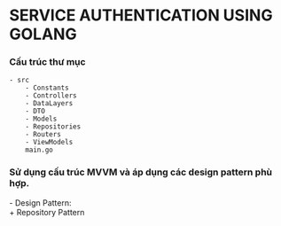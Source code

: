 # SERVICE AUTHENTICATION USING GOLANG

### Cấu trúc thư mục

```
- src
    - Constants
    - Controllers
    - DataLayers
    - DTO
    - Models
    - Repositories
    - Routers
    - ViewModels
    main.go
```

### Sử dụng cấu trúc MVVM và áp dụng các design pattern phù hợp.

<p>
- Design Pattern: <br>
+ Repository Pattern
</p>
 